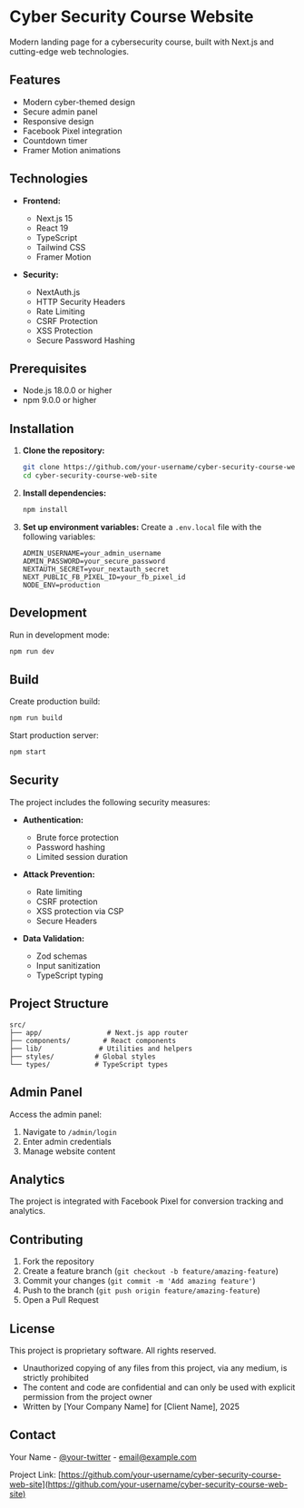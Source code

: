 # Cyber Security Course Website

Modern landing page for a cybersecurity course, built with Next.js and cutting-edge web technologies.

## Features

- Modern cyber-themed design
- Secure admin panel
- Responsive design
- Facebook Pixel integration
- Countdown timer
- Framer Motion animations

## Technologies

- **Frontend:**
  - Next.js 15
  - React 19
  - TypeScript
  - Tailwind CSS
  - Framer Motion

- **Security:**
  - NextAuth.js
  - HTTP Security Headers
  - Rate Limiting
  - CSRF Protection
  - XSS Protection
  - Secure Password Hashing

## Prerequisites

- Node.js 18.0.0 or higher
- npm 9.0.0 or higher

## Installation

1. **Clone the repository:**
   ```bash
   git clone https://github.com/your-username/cyber-security-course-web-site.git
   cd cyber-security-course-web-site
   ```

2. **Install dependencies:**
   ```bash
   npm install
   ```

3. **Set up environment variables:**
   Create a `.env.local` file with the following variables:
   ```env
   ADMIN_USERNAME=your_admin_username
   ADMIN_PASSWORD=your_secure_password
   NEXTAUTH_SECRET=your_nextauth_secret
   NEXT_PUBLIC_FB_PIXEL_ID=your_fb_pixel_id
   NODE_ENV=production
   ```

## Development

Run in development mode:
```bash
npm run dev
```

## Build

Create production build:
```bash
npm run build
```

Start production server:
```bash
npm start
```

## Security

The project includes the following security measures:

- **Authentication:**
  - Brute force protection
  - Password hashing
  - Limited session duration

- **Attack Prevention:**
  - Rate limiting
  - CSRF protection
  - XSS protection via CSP
  - Secure Headers

- **Data Validation:**
  - Zod schemas
  - Input sanitization
  - TypeScript typing

## Project Structure

```
src/
├── app/                # Next.js app router
├── components/        # React components
├── lib/              # Utilities and helpers
├── styles/          # Global styles
└── types/           # TypeScript types
```

## Admin Panel

Access the admin panel:
1. Navigate to `/admin/login`
2. Enter admin credentials
3. Manage website content

## Analytics

The project is integrated with Facebook Pixel for conversion tracking and analytics.

## Contributing

1. Fork the repository
2. Create a feature branch (`git checkout -b feature/amazing-feature`)
3. Commit your changes (`git commit -m 'Add amazing feature'`)
4. Push to the branch (`git push origin feature/amazing-feature`)
5. Open a Pull Request

## License

This project is proprietary software. All rights reserved.
- Unauthorized copying of any files from this project, via any medium, is strictly prohibited
- The content and code are confidential and can only be used with explicit permission from the project owner
- Written by [Your Company Name] for [Client Name], 2025

## Contact

Your Name - [@your-twitter](https://twitter.com/your-twitter) - email@example.com

Project Link: [https://github.com/your-username/cyber-security-course-web-site](https://github.com/your-username/cyber-security-course-web-site)
